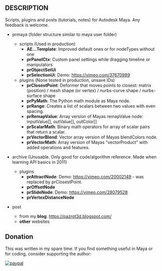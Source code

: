## DESCRIPTION
Scripts, plugins and posts (tutorials, notes) for Autodesk Maya. Any feedback is welcome.
* prmaya (folder structure similar to maya user folder) 
  * scripts (Used in production)
    * __AE...Template__: Improved default ones or for nodeTypes without one
    * __prPanelCtx__: Custom panel settings while dragging timeline or manipulators 
    * __prObjectSetUi__
    * __prSelectionUi__: Demo: https://vimeo.com/37670989
  * plugins (None tested in production, unsave IDs)
    * __prClosestPoint__: Deformer that moves points to closest: matrix (position) / mesh shape (or vertex) / nurbs-curve shape / nurbs-surface shape
    * __prPyMath__: The Python math module as Maya node.
    * __prRange__: Creates a list of scalars between two values with even spacing.
    * __prRemapValue__: Array version of Mayas remapValue node: inputValue[], outValue[], outColor[]
    * __prScalarMath__: Binary math operators for array of scalar pairs that return a scalar.
    * __prVectorBlend__: Vector array version of Mayas blendColors node.
    * __prVectorMath__: Array version of Mayas "vectorProduct" with added operations and features.

* archive (Unusable. Only good for code/algorithm reference. Made when learning API basics in 2011)
  * plugins
    * __prAttractNode__: Demo: https://vimeo.com/20002149 - was replaced by prClosestPoint.
    * __prOffsetNode__
    * __prSlideNode__: Demo: https://vimeo.com/28079528
    * __prVertexDistanceNode__
* post
   * from my __blog__: https://pazrot3d.blogspot.com/
   * __other__ websites


## Donation
This was written in my spare time. If you find something useful in Maya or for coding, consider supporting the author:

[![paypal](https://www.paypalobjects.com/en_US/i/btn/btn_donateCC_LG.gif)](https://www.paypal.com/cgi-bin/webscr?cmd=_s-xclick&hosted_button_id=7X4EJ8Z7NUSQW)
